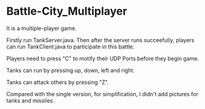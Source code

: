 # Battle-City_Multiplayer

It is a multiple-player game. 

Firstly run TankServer.java. Then after the server runs succeefully, players can run TankClient.java to participate in this battle. 

Players need to press "C" to motify their UDP Ports before they begin game. 

Tanks can run by pressing up, down, left and right.

Tanks can attack others by pressing "Z".

Compared with the single version, for simplification, I didn't add pictures for tanks and missiles. 
